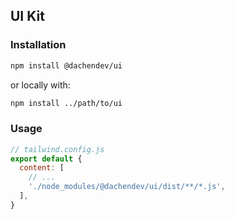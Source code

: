 ## UI Kit

### Installation

```bash
npm install @dachendev/ui
```

or locally with:

```bash
npm install ../path/to/ui
```

### Usage

```js
// tailwind.config.js
export default {
  content: [
    // ...
    './node_modules/@dachendev/ui/dist/**/*.js',
  ],
}
```
